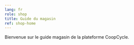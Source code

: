 ```yaml
---
lang: fr
role: shop
title: Guide du magasin
ref: shop-home
---
```


Bienvenue sur le guide magasin de la plateforme CoopCycle.
